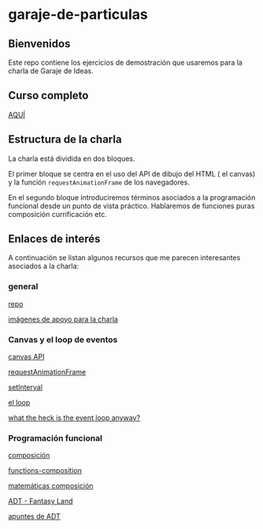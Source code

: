 # garaje-de-particulas

## Bienvenidos
Este repo contiene los ejercicios de demostración que usaremos para la charla de Garaje de Ideas. 


## Curso completo
[AQUÍ](https://www.youtube.com/watch?v=Y5SC4qpdxME&list=PLTg7E2ObeSjYkcQ7QzqON-aQ2BnvwWFm0&index=4)


## Estructura de la charla
La charla está dividida en dos bloques. 

El primer bloque se centra en el uso del API de dibujo del HTML ( el canvas) y la función `requestAnimationFrame` de los navegadores.

En el segundo bloque introduciremos términos asociados a la programación funcional desde un punto de vista práctico. Hablaremos de funciones puras composición currificación etc.

## Enlaces de interés
A continuación se listan algunos recursos que me parecen interesantes asociados a la charla:

### general

[repo](https://github.com/area73/garaje-de-particulas)

[imágenes de apoyo para la charla](https://www.notion.so/siete3/Garaje-de-part-culas-0942cb752dfb4a52a09160bd29918c6f)

### Canvas y el loop de eventos

[canvas API](https://developer.mozilla.org/en-US/docs/Web/API/CanvasRenderingContext2D/canvas)


[requestAnimationFrame](https://developer.mozilla.org/en-US/docs/Web/API/Window/requestAnimationFrame)

[setInterval](https://www.w3schools.com/jsref/met_win_setinterval.asp)

[el loop](https://www.youtube.com/watch?v=cCOL7MC4Pl0&list=PLv2HGyQB-11LakigClk4p4MiR8eY09--_&index=1&t=1011s)

[what the heck is the event loop anyway?](https://www.youtube.com/watch?v=8aGhZQkoFbQ&t=2s)

### Programación funcional

[composición](https://medium.com/front-end-weekly/how-to-use-powerful-function-composition-in-javascript-3c0447642044)

[functions-composition](https://www.mathsisfun.com/sets/functions-composition.html)

[matemáticas composición](https://www.universoformulas.com/matematicas/analisis/composicion-funciones/)

[ADT - Fantasy Land](https://github.com/fantasyland/fantasy-land)

[apuntes de ADT](https://www.notion.so/c67f2c596feb499fa4d563fbd9d22355?v=c9ce2502c2314fe782db2542ff1f36d4)

